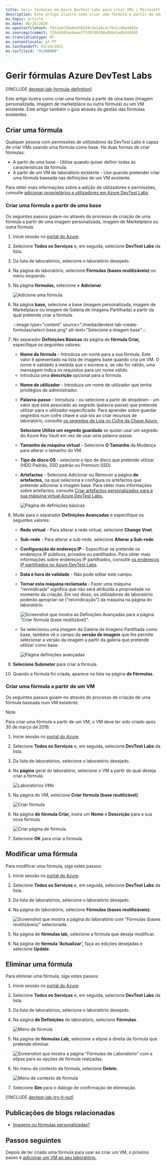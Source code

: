 ```yaml
---
title: Gerir fórmulas em Azure DevTest Labs para criar VMs | Microsoft Docs
description: Este artigo ilustra como criar uma fórmula a partir de uma base (imagem personalizada, imagem de marketplace ou outra fórmula) ou um VM existente.
ms.topic: article
ms.date: 06/26/2020
ms.openlocfilehash: f012a8c59a8e938334c3e1abc4c7b3ccd0e48d3e
ms.sourcegitcommit: f28ebb95ae9aaaff3f87d8388a09b41e0b3445b5
ms.translationtype: MT
ms.contentlocale: pt-PT
ms.lasthandoff: 03/29/2021
ms.locfileid: "91308899"
---
```

# <a name="manage-azure-devtest-labs-formulas"></a>Gerir fórmulas Azure DevTest Labs

[!INCLUDE [devtest-lab-formula-definition](../../includes/devtest-lab-formula-definition.md)]

Este artigo ilustra como criar uma fórmula a partir de uma base (imagem personalizada, imagem de marketplace ou outra fórmula) ou um VM existente. Este artigo também o guia através da gestão das fórmulas existentes.

## <a name="create-a-formula"></a>Criar uma fórmula
Qualquer pessoa com permissões *de utilizadores* da DevTest Labs é capaz de criar VMs usando uma fórmula como base. Há duas formas de criar fórmulas: 

* A partir de uma base - Utilize quando quiser definir todas as características da fórmula.
* A partir de um VM de laboratório existente - Use quando pretender criar uma fórmula baseada nas definições de um VM existente.

Para obter mais informações sobre a adição de utilizadores e permissões, consulte [adicionar proprietários e utilizadores em Azure DevTest Labs](./devtest-lab-add-devtest-user.md).

### <a name="create-a-formula-from-a-base"></a>Criar uma fórmula a partir de uma base
Os seguintes passos guiam-no através do processo de criação de uma fórmula a partir de uma imagem personalizada, imagem de Marketplace ou outra fórmula.

1. Inicie sessão no [portal do Azure](https://portal.azure.com).

2. Selecione **Todos os Serviços** e, em seguida, selecione **DevTest Labs** da lista.

3. Da lista de laboratórios, selecione o laboratório desejado.  

4. Na página do laboratório, selecione **Fórmulas (bases reutilizáveis)** no menu esquerdo.
5. Na página **fórmulas,** selecione **+ Adicionar**.
   
    ![Adicione uma fórmula](./media/devtest-lab-create-formulas/add-formula.png)
6. Na página **base,** selecione a base (imagem personalizada, imagem de Marketplace ou imagem de Galeria de Imagens Partilhada) a partir da qual pretende criar a fórmula.

    :::image type="content" source="./media/devtest-lab-create-formulas/select-base.png" alt-text="Selecione a imagem base":::
1. No separador **Definições Básicas** da página de **fórmula Criar,** especifique os seguintes valores:
   
    * **Nome da fórmula** - Introduza um nome para a sua fórmula. Este valor é apresentado na lista de imagens base quando cria um VM. O nome é validado à medida que o escreve e, se não for válido, uma mensagem indica os requisitos para um nome válido.
    - Introduza uma **descrição** opcional para a fórmula. 
    * **Nome de utilizador** - Introduza um nome de utilizador que tenha privilégios de administrador.
    * **Palavra-passe** - Introduza - ou selecione a partir do dropdown - um valor que está associado ao segredo (palavra-passe) que pretende utilizar para o utilizador especificado. Para aprender sobre guardar segredos num cofre chave e usá-los ao criar recursos de laboratório, consulte [os segredos da Loja no Cofre da Chave Azure.](devtest-lab-store-secrets-in-key-vault.md)

        **Selecione Utilize um segredo guardado** se quiser usar um segredo do Azure Key Vault em vez de usar uma palavra-passe. 
    * **Tamanho da máquina virtual** - Selecione **O Tamanho** da Mudança para alterar o tamanho do VM. 
    - **Tipo de disco OS** - selecione o tipo de disco que pretende utilizar (HDD Padrão, SSD padrão ou Premium SSD).
    * **Artefactos** - Selecione Adicionar ou Remover a página **de artefactos,** na qual seleciona e configura os artefactos que pretende adicionar à imagem base. Para obter mais informações sobre artefactos, consulte [Criar artefactos personalizados para a sua máquina virtual Azure DevTest Labs.](devtest-lab-artifact-author.md)

        ![Página de definições básicas](./media/devtest-lab-create-formulas/basic-settings.png)
8. Mude para o separador **Definições Avançadas** e especifique os seguintes valores:
    - **Rede virtual** - Para alterar a rede virtual, selecione **Change Vnet**. 
    - **Sub-rede** - Para alterar a sub-rede, selecione **Alterar a Sub-rede**. 
    - **Configuração do endereço IP** - Especificar se pretende os endereços IP públicos, privados ou partilhados. Para obter mais informações sobre endereços IP partilhados, consulte [os endereços IP partilhados no Azure DevTest Labs](./devtest-lab-shared-ip.md).
    - **Data e hora de validade** - Não pode editar este campo. 
    - **Tornar esta máquina reclamada** - Fazer uma máquina "reivindicada" significa que não será atribuída a propriedade no momento da criação. Em vez disso, os utilizadores de laboratório poderão apropriar-se ("reivindicação") da máquina na página do laboratório.  

        ![Screenshot que mostra as Definições Avançadas para a página "Criar fórmula (base reutilizável)".](./media/devtest-lab-create-formulas/advanced-settings.png)
    - Se selecionou uma imagem da Galeria de Imagens Partilhada como base, também vê o campo da **versão de imagem** que lhe permite selecionar a versão da imagem a partir da galeria que pretende utilizar como base. 

        ![Página definições avançadas](./media/devtest-lab-create-formulas/advanced-settings-shared-image-gallery.png)
8. **Selecione Submeter** para criar a fórmula.

9. Quando a fórmula foi criada, aparece na lista na página **de Fórmulas.**

### <a name="create-a-formula-from-a-vm"></a>Criar uma fórmula a partir de um VM
Os seguintes passos guiam-no através do processo de criação de uma fórmula baseada num VM existente. 

> [!NOTE]
> Para criar uma fórmula a partir de um VM, o VM deve ter sido criado após 30 de março de 2016. 
> 
> 

1. Inicie sessão no [portal do Azure](https://go.microsoft.com/fwlink/p/?LinkID=525040).
2. Selecione **Todos os Serviços** e, em seguida, selecione **DevTest Labs** da lista.
3. Da lista de laboratórios, selecione o laboratório desejado.  
4. Na **página** geral do laboratório, selecione o VM a partir do qual deseja criar a fórmula.
   
    ![Laboratórios VMs](./media/devtest-lab-create-formulas/my-vms.png)
5. Na página do VM, selecione **Criar fórmula (base reutilizável)**.
   
    ![Criar fórmula](./media/devtest-lab-create-formulas/create-formula-menu.png)
6. Na página **de fórmula Criar,** insira um **Nome** e **Descrição** para a sua nova fórmula.
   
    ![Criar página de fórmula](./media/devtest-lab-create-formulas/create-formula-blade.png)
7. Selecione **OK** para criar a fórmula.

## <a name="modify-a-formula"></a>Modificar uma fórmula
Para modificar uma fórmula, siga estes passos:

1. Inicie sessão no [portal do Azure](https://go.microsoft.com/fwlink/p/?LinkID=525040).
2. Selecione **Todos os Serviços** e, em seguida, selecione **DevTest Labs** da lista.
3. Da lista de laboratórios, selecione o laboratório desejado.  
4. Na página do laboratório, selecione **Fórmulas (bases reutilizáveis)**.
   
    ![Screenshot que mostra a página do laboratório com "Fórmulas (bases reutilizáveis)" selecionada.](./media/devtest-lab-manage-formulas/lab-settings-formulas.png)
5. Na página de **fórmulas lab,** selecione a fórmula que deseja modificar.
6. Na página de **fórmula 'Actualizar',** faça as edições desejadas e selecione **Update**.

## <a name="delete-a-formula"></a>Eliminar uma fórmula
Para eliminar uma fórmula, siga estes passos:

1. Inicie sessão no [portal do Azure](https://go.microsoft.com/fwlink/p/?LinkID=525040).
2. Selecione **Todos os Serviços** e, em seguida, selecione **DevTest Labs** da lista.
3. Da lista de laboratórios, selecione o laboratório desejado.  
4. Na página **de Definições** do laboratório, selecione **Fórmulas**.
   
    ![Menu de fórmula](./media/devtest-lab-manage-formulas/lab-settings-formulas.png)
5. Na página de **fórmulas Lab,** selecione a elipse à direita da fórmula que pretende eliminar.
   
    ![Screenshot que mostra a página "Fórmulas de Laboratório" com a elipse para as opções de fórmula realçadas.](./media/devtest-lab-manage-formulas/lab-formulas-blade.png)
6. No menu de contexto da fórmula, selecione **Delete**.
   
    ![Menu de contexto de fórmula](./media/devtest-lab-manage-formulas/formula-delete-context-menu.png)
7. Selecione **Sim** para o diálogo de confirmação de eliminação.

[!INCLUDE [devtest-lab-try-it-out](../../includes/devtest-lab-try-it-out.md)]

## <a name="related-blog-posts"></a>Publicações de blogs relacionadas
* [Imagens ou fórmulas personalizadas?](devtest-lab-faq.md#what-is-the-difference-between-a-custom-image-and-a-formula)

## <a name="next-steps"></a>Passos seguintes
Depois de ter criado uma fórmula para usar ao criar um VM, o próximo passo é [adicionar um VM ao seu laboratório.](devtest-lab-add-vm.md)

